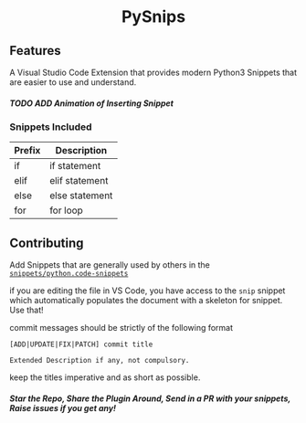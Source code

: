 <center><h1>PySnips</h1></center>

## Features

A Visual Studio Code Extension that provides modern Python3 Snippets that are easier to use and understand.

##### TODO ADD Animation of Inserting Snippet

### Snippets Included

<center>

| Prefix | Description    |
| ------ | -------------- |
| if     | if statement   |
| elif   | elif statement |
| else   | else statement |
| for    | for loop       |

</center>

## Contributing

Add Snippets that are generally used by others in the [`snippets/python.code-snippets`](/snippets/python.code-snippets)

if you are editing the file in VS Code, you have access to the `snip` snippet which automatically populates the document with a skeleton for snippet. Use that!

commit messages should be strictly of the following format

```
[ADD|UPDATE|FIX|PATCH] commit title

Extended Description if any, not compulsory.
```

keep the titles imperative and as short as possible.

##### Star the Repo, Share the Plugin Around, Send in a PR with your snippets, Raise issues if you get any!
